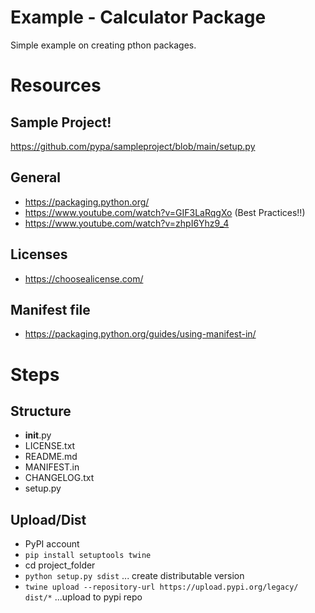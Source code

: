 # Example - Calculator Package

Simple example on creating pthon packages.

# Resources
## Sample Project!
https://github.com/pypa/sampleproject/blob/main/setup.py

## General
- https://packaging.python.org/
- https://www.youtube.com/watch?v=GIF3LaRqgXo   (Best Practices!!)
- https://www.youtube.com/watch?v=zhpI6Yhz9_4

## Licenses
- https://choosealicense.com/

## Manifest file
- https://packaging.python.org/guides/using-manifest-in/


# Steps
## Structure 
- __init__.py
- LICENSE.txt
- README.md
- MANIFEST.in
- CHANGELOG.txt
- setup.py
## Upload/Dist
- PyPI account
- `pip install setuptools twine`
- cd project_folder
- `python setup.py sdist` ... create distributable version
- `twine upload --repository-url https://upload.pypi.org/legacy/ dist/*`  ...upload to pypi repo